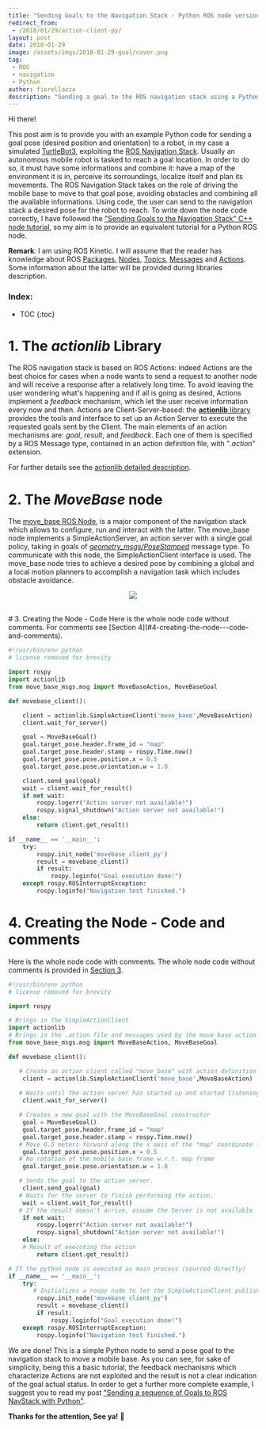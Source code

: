 ```yaml
---
title: "Sending Goals to the Navigation Stack - Python ROS node version"
redirect_from:
 - /2018/01/29/action-client-py/
layout: post
date: 2018-01-29
image: /assets/imgs/2018-01-29-goal/cover.png
tag:
 - ROS
 - navigation
 - Python
author: fiorellazza
description: "Sending a goal to the ROS navigation stack using a Python node"
---
```

Hi there!

This post aim is to provide you with an example Python code for sending a goal pose (desired position and orientation) to a robot, in my case a simulated [TurtleBot3](http://wiki.ros.org/Robots/TurtleBot), exploiting the [ROS Navigation Stack](http://wiki.ros.org/navigation). 
Usually an autonomous mobile robot is tasked to reach a goal location. In order to do so, it must have some informations and combine it: have a map of the environment it is in, perceive its sorroundings, localize itself and plan its movements. The ROS Navigation Stack takes on the role of driving the mobile base to move to that goal pose, avoiding obstacles and combining all the available informations. 
Using code, the user can send to the navigation stack a desired pose for the robot to reach. To write down the node code correctly, I have followed the ["Sending Goals to the Navigation Stack" C++ node tutorial](http://wiki.ros.org/navigation/Tutorials/SendingSimpleGoals), so my aim is to provide an equivalent tutorial for a Python ROS node.

**Remark**: I am using ROS Kinetic. I will assume that the reader has knowledge about ROS [Packages](http://wiki.ros.org/Packages), [Nodes](http://wiki.ros.org/Nodes), [Topics](http://wiki.ros.org/Topics), [Messages](http://wiki.ros.org/msg) and [Actions](http://wiki.ros.org/actionlib#Overview). Some information about the latter will be provided during libraries description.

### Index:
* TOC
{:toc}

# 1. The ***actionlib*** Library
The ROS navigation stack is based on ROS Actions: indeed Actions are the best choice for cases when a node wants to send a request to another node and will receive a response after a relatively long time. To avoid leaving the user wondering what's happening and if all is going as desired, Actions implement a *feedback* mechanism, which let the user receive information every now and then. Actions are Client-Server-based: the [**actionlib** library](http://wiki.ros.org/actionlib#Client-Server_Interaction) provides the tools and interface to set up an Action Server to execute the requested goals sent by the Client. The main elements of an action mechanisms are: *goal*, *result*, and *feedback*. Each one of them is specified by a ROS Message type, contained in an action definition file, with "*.action*" extension.

For further details see the [actionlib detailed description](http://wiki.ros.org/actionlib/DetailedDescription).

# 2. The ***MoveBase*** node 
The [move_base ROS Node](http://wiki.ros.org/move_base), is a major component of the navigation stack which allows to configure, run and interact with the latter. The move_base node implements a SimpleActionServer, an action server with a single goal policy, taking in goals of [*geometry_msgs/PoseStamped*](http://docs.ros.org/api/geometry_msgs/html/msg/PoseStamped.html) message type. To communicate with this node, the SimpleActionClient interface is used. The move_base node tries to achieve a desired pose by combining a global and a local motion planners to accomplish a navigation task which includes obstacle avoidance. 

<p align="center"> 
    <image src="/assets/imgs/2018-01-29-goal/movebase.png" /> 
</p>
<br>
# 3. Creating the Node - Code
Here is the whole node code without comments. For comments see [Section 4](#4-creating-the-node---code-and-comments).

```python
#!/usr/bin/env python
# license removed for brevity

import rospy
import actionlib
from move_base_msgs.msg import MoveBaseAction, MoveBaseGoal

def movebase_client():

    client = actionlib.SimpleActionClient('move_base',MoveBaseAction)
    client.wait_for_server()

    goal = MoveBaseGoal()
    goal.target_pose.header.frame_id = "map"
    goal.target_pose.header.stamp = rospy.Time.now()
    goal.target_pose.pose.position.x = 0.5
    goal.target_pose.pose.orientation.w = 1.0

    client.send_goal(goal)
    wait = client.wait_for_result()
    if not wait:
        rospy.logerr("Action server not available!")
        rospy.signal_shutdown("Action server not available!")
    else:
        return client.get_result()

if __name__ == '__main__':
    try:
        rospy.init_node('movebase_client_py')
        result = movebase_client()
        if result:
            rospy.loginfo("Goal execution done!")
    except rospy.ROSInterruptException:
        rospy.loginfo("Navigation test finished.")
```

# 4. Creating the Node - Code and comments
Here is the whole node code with comments. The whole node code without comments is provided in [Section 3](#3-creating-the-node---code).

```python
#!/usr/bin/env python
# license removed for brevity

import rospy

# Brings in the SimpleActionClient
import actionlib
# Brings in the .action file and messages used by the move base action
from move_base_msgs.msg import MoveBaseAction, MoveBaseGoal

def movebase_client():

   # Create an action client called "move_base" with action definition file "MoveBaseAction"
    client = actionlib.SimpleActionClient('move_base',MoveBaseAction)
 
   # Waits until the action server has started up and started listening for goals.
    client.wait_for_server()

   # Creates a new goal with the MoveBaseGoal constructor
    goal = MoveBaseGoal()
    goal.target_pose.header.frame_id = "map"
    goal.target_pose.header.stamp = rospy.Time.now()
   # Move 0.5 meters forward along the x axis of the "map" coordinate frame 
    goal.target_pose.pose.position.x = 0.5
   # No rotation of the mobile base frame w.r.t. map frame
    goal.target_pose.pose.orientation.w = 1.0

   # Sends the goal to the action server.
    client.send_goal(goal)
   # Waits for the server to finish performing the action.
    wait = client.wait_for_result()
   # If the result doesn't arrive, assume the Server is not available
    if not wait:
        rospy.logerr("Action server not available!")
        rospy.signal_shutdown("Action server not available!")
    else:
    # Result of executing the action
        return client.get_result()   

# If the python node is executed as main process (sourced directly)
if __name__ == '__main__':
    try:
       # Initializes a rospy node to let the SimpleActionClient publish and subscribe
        rospy.init_node('movebase_client_py')
        result = movebase_client()
        if result:
            rospy.loginfo("Goal execution done!")
    except rospy.ROSInterruptException:
        rospy.loginfo("Navigation test finished.")
```

We are done! This is a simple Python node to send a pose goal to the navigation stack to move a mobile base. As you can see, for sake of simplicity, being this a basic tutorial, the feedback mechanisms which characterize Actions are not exploited and the result is not a clear indication of the goal actual status. In order to get a further more complete example, I suggest you to read my post ["Sending a sequence of Goals to ROS NavStack with Python"]().

**Thanks for the attention, See ya!** :hibiscus:
